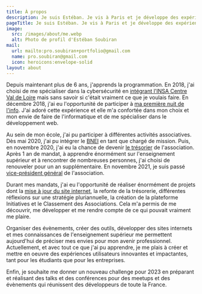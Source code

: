 ```yaml
---
title: À propos
description: Je suis Estéban. Je vis à Paris et je développe des expériences utilisateurs.
pageTitle: Je suis Estéban. Je vis à Paris et je développe des expériences utilisateurs.
image:
  src: /images/about/me.webp
  alt: Photo de profil d'Estéban Soubiran
mail: 
  url: mailto:pro.soubiran+portfolio@gmail.com
  name: pro.soubiran@gmail.com
  icon: heroicons:envelope-solid
layout: about
---
```


Depuis maintenant plus de 6 ans, j'apprends la programmation. En 2018, j'ai choisi de me spécialiser dans la cybersécurité en [intégrant l'INSA Centre Val de Loire](../4.experience/eleve-ingenieur-insa-centre-val-de-loire.md) mais sans savoir si c'était vraiment ce que je voulais faire. En décembre 2018, j'ai eu l'opportunité de participer à [ma première nuit de l'info](../2.projets/mes-participations-aux-nuits-de-linfo.md). J'ai adoré cette expérience et elle m'a confortée dans mon choix et mon envie de faire de l'informatique et de me spécialiser dans le développement web.

Au sein de mon école, j'ai pu participer à différentes activités associatives. Dès mai 2020, j'ai pu intégrer le [BNEI](https://bnei.fr) en tant que chargé de mission. Puis, en novembre 2020, j'ai eu la chance de devenir [le trésorier](../4.experience/tresorier-bnei.md) de l'association. Après 1 an de mandat, à apprendre énormément sur l'enseignement supérieur et à rencontrer de nombreuses personnes, j'ai choisi de renouveler pour un an supplémentaire. En novembre 2021, je suis passé [vice-président général](../4.experience/vice-president-general-bnei.md) de l'association.

Durant mes mandats, j'ai eu l'opportunité de réaliser énormément de projets dont la [mise à jour du site internet](../2.projets/un-renouveau-pour-le-bnei.md), la refonte de la trésorerie, différentes réflexions sur une stratégie pluriannuelle, la création de la plateforme Initiatives et le Classement des Associations. Cela m'a permis de me découvrir, me développer et me rendre compte de ce qui pouvait vraiment me plaire.

Organiser des évènements, créer des outils, développer des sites internets et mes connaissances de l'enseignement supérieur me permettent aujourd'hui de préciser mes envies pour mon avenir professionnel.
Actuellement, et avec tout ce que j'ai pu apprendre, je me plais à créer et mettre en oeuvre des expériences utilisateurs innovantes et impactantes, tant pour les étudiants que pour les entreprises.

Enfin, je souhaite me donner un nouveau challenge pour 2023 en préparant et réalisant des talks et des conférences pour des meetups et des évènements qui réunissent des développeurs de toute la France.
